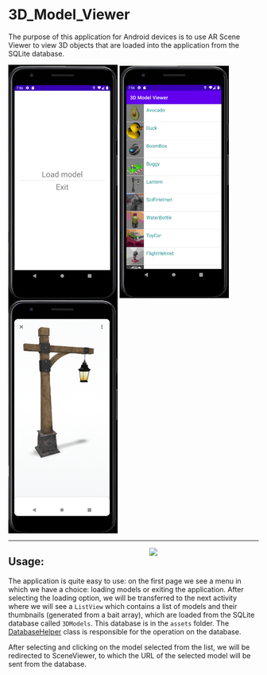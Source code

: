 # 3D_Model_Viewer

The purpose of this application for Android devices is to use AR Scene Viewer to view 3D objects that are loaded into the application from the SQLite database.

<img align="center" src="https://github.com/antek16x/3D_Model_Viewer/blob/master/3D_Model_Viewer_1.png" width="220"> <img align="center" src="https://github.com/antek16x/3D_Model_Viewer/blob/master/3D_Model_Viewer_2.png" width="220"> <img align="center" src="https://github.com/antek16x/3D_Model_Viewer/blob/master/3D_Model_Viewer_3.png" width="220">

_____

<img align="right" src="https://github.com/antek16x/3D_Model_Viewer/blob/master/Demo.gif" width="220">

## Usage:

The application is quite easy to use: on the first page we see a menu in which we have a choice: loading models or exiting the application. After selecting the loading option, we will be transferred to the next activity where we will see a `ListView` which contains a list of models and their thumbnails (generated from a bait array), which are loaded from the SQLite database called `3DModels`. This database is in the `assets` folder. The [DatabaseHelper](https://github.com/antek16x/3D_Model_Viewer/blob/master/app/src/main/java/com/example/a3dmodelviewer/DatabaseHelper.java) class is responsible for the operation on the database.

After selecting and clicking on the model selected from the list, we will be redirected to SceneViewer, to which the URL of the selected model will be sent from the database.
